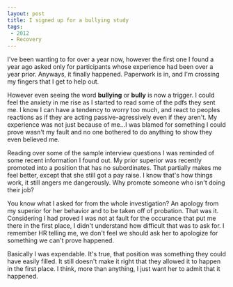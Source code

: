 ```yaml
---
layout: post
title: I signed up for a bullying study
tags: 
 - 2012
 - Recovery
---
```


I've been wanting to for over a year now, however the first one I found a year ago asked only for participants whose experience had been over a year prior.  Anyways, it finally happened.  Paperwork is in, and I'm crossing my fingers that I get to help out.

However even seeing the word **bullying** or **bully** is now a trigger.  I could feel the anxiety in me rise as I started to read some of the pdfs they sent me.  I know I can have a tendency to worry too much, and react to peoples reactions as if they are acting passive-agressively even if they aren't.  My experience was not just because of me...I was blamed for something I could prove wasn't my fault and no one bothered to do anything to show they even believed me.

Reading over some of the sample interview questions I was reminded of some recent information I found out.  My prior superior was recently promoted into a position that has no subordinates.  That partially makes me feel better, except that she still got a pay raise.  I know that's how things work, it still angers me dangerously.  Why promote someone who isn't doing their job?

You know what I asked for from the whole investigation?  An apology from my superior for her behavior and to be taken off of probation.  That was it.  Considering I had proved I was not at fault for the occurance that put me there in the first place, I didn't understand how difficult that was to ask for.  I remember HR telling me, we don't feel we should ask her to apologize for something we can't prove happened.
  
Basically I was expendable.  It's true, that position was something they could have easily filled.  It still doesn't make it right that they allowed it to happen in the first place.  I think, more than anything, I just want her to admit that it happened.    
